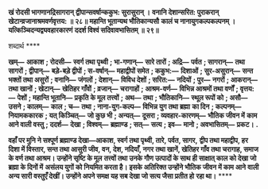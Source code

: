 **खं रोदसी भागणानद्रिसागरान्** **द्वीपान्सवर्षान्ककुभ: सुरासुरान् ।** **वनानि देशान्सरित: पुराकरान्** **खेटान्व्रजानाश्रमवर्णवृत्तय: ॥ २८॥** **महान्ति भूतान्यथ भौतिकान्यसौ** **कालं च नानायुगकल्पकल्पनम् ।** **यत्किञ्चिदन्यद्व्यवहारकारणं** **ददर्श विश्वं सदिवावभासितम् ॥ २९॥** 

शब्दार्थ **** 

**खम्—** **आकाश** **; रोदसी—** **स्वर्ग तथा पृथ्वी** **; भा-गणान्—** **सारे तारों** **; अद्रि—** **पर्वत** **; सागरान्—** **तथा सागरों** **; द्वीपान्—** **बड़े-बड़े द्वीपों** **; स-वर्षान्—** **महाद्वीपों समेत** **; ककुभ:—** **दिशाओं** **; सुर-असुरान्—** **सन्त भक्तों तथा असुरों** **; वनानि—** **जंगलों** **; देशान्—** **विविध देशों** **; सरित:—** **नदियों** **; पुर—** **नगरों** **; आकरान्—** **तथा खानों** **; खेटान्—** **खेतिहर गाँवों** **; व्रजान्—** **चरागाहों** **; आश्रम-वर्ण—** **विभिन्न आश्रमों तथा वर्णों** **; वृत्तय:—** **पेशों** **; महान्ति भूतानि—** **प्रकृति के मूल तत्त्वों** **; अथ—** **तथा** **; भौतिकानि—** **स्थूल रूपों को** **; असौ—** **उसने** **; कालम्—** **काल** **; च—** **तथा** **; नाना-युग-कल्प—** **विभिन्न युग तथा ब्रह्मा** **का दिन** **; कल्पनम्—** **नियामककारक** **; यत् किञ्चित्—** **जो कुछ भी** **; अन्यत्—** **दूसरा** **; व्यवहार-कारणम्—** **भौतिक जीवन में** **काम आने वाली वस्तु** **; ददर्श—** **देखा** **; विश्वम्—** **ब्रह्माण्ड** **; सत्—** **सत्य** **; इव—** **मानो** **; अवभासितम्—** **प्रकट।** **.** 

**वहाँ पर मुनि ने सश्पूर्ण ब्रह्माण्ड देखा—आकाश, स्वर्ग तथा पृथ्वी, तारे, पर्वत, सागर,** **द्वीप तथा महाद्वीप, हर दिशा में विस्तार, सन्त तथा आसुरी जीव, वन, देश, नदियाँ, नगर** **तथा खानें, खेतिहर गाँव तथा चरागाह, समाज के वर्ण तथा आश्रम। उन्होंने सृष्टि के मूल** **तत्त्वों तथा उनके गौण उत्पादों के साथ ही साक्षात् काल को देखा जो ब्रह्मा के दिनों में** **असंलय युगों को नियमित करता है। इसके अतिरिक्त उन्होंने भौतिक जीवन में काम आने** **वाली अन्य सारी वस्तुएँ देखीं। उन्होंने अपने समक्ष यह सब देखा जो सत्य जैसा प्रतीत हो** **रहा था।** **** 